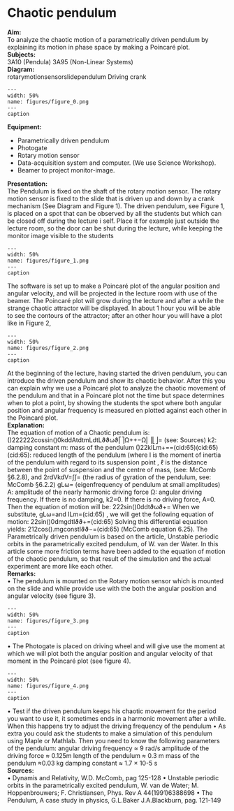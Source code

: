 # Chaotic pendulum 
     
<b> Aim: </b>  
 To analyze the chaotic motion of a parametrically driven pendulum by explaining its motion in phase space by making a Poincaré plot.    
<b> Subjects: </b>  
 3A10 (Pendula) 3A95 (Non-Linear Systems)   
<b> Diagram: </b>  
   rotarymotionsensorslidependulum Driving crank   
```{figure} figures/figure_0.png  
---  
width: 50%  
name: figures/figure_0.png  
---  
caption  
``` 
     
<b> Equipment: </b>  
 
 *  Parametrically driven pendulum  
 *  Photogate 
 *  Rotary motion sensor   
 *  Data-acquisition system and computer. (We use Science Workshop). 
 *  Beamer to project monitor-image.
      
<b> Presentation: </b>  
 The Pendulum is fixed on the shaft of the rotary motion sensor. The rotary motion sensor is fixed to the slide that is driven up and down by a crank mechanism (See Diagram and Figure 1). The driven pendulum, see Figure 1, is placed on a spot that can be observed by all the students but which can be closed off during the lecture i self. Place it for example just outside the lecture room, so the door can be shut during the lecture, while keeping the monitor image visible to the students     
```{figure} figures/figure_1.png  
---  
width: 50%  
name: figures/figure_1.png  
---  
caption  
``` 
  The software is set up to make a Poincaré plot of the angular position and angular velocity, and will be projected in the lecture room with use of the beamer. The Poincaré plot will grow during the lecture and after a while the strange chaotic attractor will be displayed. In about 1 hour you will be able to see the contours of the attractor; after an other hour you will have a plot like in Figure 2,    
```{figure} figures/figure_2.png  
---  
width: 50%  
name: figures/figure_2.png  
---  
caption  
``` 
 At the beginning of the lecture, having started the driven pendulum, you can introduce the driven pendulum and show its chaotic behavior. After this you can explain why we use a Poincaré plot to analyze the chaotic movement of the pendulum and that in a Poincaré plot not the time but space determines when to plot a point, by showing the students the spot where both angular position and angular frequency is measured en plotted against each other in the Poincaré plot.     
<b> Explanation: </b>  
 The equation of motion of a Chaotic pendulum is:  ()222222cossin()0kddAtdtmLdtLϑϑωϑ⎡⎤Ω++−Ω⎢⎥⎣⎦=   (see: Sources)  k2: damping constant m: mass of the pendulum ()22kILm+==(cid:65)(cid:65)(cid:65): reduced length of the pendulum (where I  is the moment of inertia of the pendulum with regard to its suspension point , ℓ  is the distance between the point of suspension and the centre of mass, (see: McComb §6.2.8), and 2rdVkdV=∫∫= (the radius of gyration of the pendulum, see: McComb §6.2.2)  gLω= (eigenfrequency of pendulum at small amplitudes) A: amplitude of the nearly harmonic driving force  Ω: angular driving frequency.  If there is no damping, k2=0. If there is no driving force, A=0. Then the equation of motion will be:  222sin()0ddtϑωϑ+=  When we substitute, gLω=and ILm=(cid:65) , we will get the following equation of motion:  22sin()0dmgdtIϑϑ+=(cid:65) Solving this differential equation yields: 212cos().mgconstIϑϑ−=(cid:65)  (McComb equation 6.25). The Parametrically driven pendulum is based on the article, Unstable periodic orbits in the parametrically excited pendulum, of W. van der Water. In this article some more friction terms have been added to the equation of motion of the chaotic pendulum, so that result of the simulation and the actual experiment are more like each other.     
<b> Remarks: </b>  
 • The pendulum is mounted on the Rotary motion sensor which is mounted on the slide and while provide use with the both the angular position and angular velocity (see figure 3).    
```{figure} figures/figure_3.png  
---  
width: 50%  
name: figures/figure_3.png  
---  
caption  
``` 
 • The Photogate is placed on driving wheel and will give use the moment at which  we will plot both the angular position and angular velocity of that moment in the Poincaré plot (see figure 4).    
```{figure} figures/figure_4.png  
---  
width: 50%  
name: figures/figure_4.png  
---  
caption  
``` 
 • Test if the driven pendulum keeps his chaotic movement for the period you want to use it, it sometimes ends in a harmonic movement after a while. When this happens try to adjust the driving frequency of the pendulum  • As extra you could ask the students to make a simulation of this pendulum using Maple or Mathlab. Then you need to know the following parameters of the pendulum: angular driving frequency ≈ 9 rad/s  amplitude of the driving force ≈ 0.125m length of the pendulum ≈ 0.3 m mass of the pendulum ≈0.03 kg  damping constant ≈ 1.7 × 10-5  s    
<b> Sources: </b>  
 • Dynamis and Relativity, W.D. McComb, pag 125-128 • Unstable periodic orbits in the parametrically excited pendulum, W. van de Water; M. Hoppenbrouwers; F. Christiansen, Phys. Rev A 44(1991)6388698 • The Pendulum, A case study in physics, G.L.Baker J.A.Blackburn, pag. 121-149   